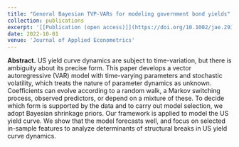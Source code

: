 ```yaml
---
title: "General Bayesian TVP-VARs for modeling government bond yields"
collection: publications
excerpt: '[[Publication (open access)]](https://doi.org/10.1002/jae.2936), [[Final arXiv version]](https://arxiv.org/pdf/2102.13393.pdf)'
date: 2022-10-01
venue: 'Journal of Applied Econometrics'
---
```

**Abstract.** US yield curve dynamics are subject to time-variation, but there is ambiguity about its precise form. This paper develops a vector autoregressive (VAR) model with time-varying parameters and stochastic volatility, which treats the nature of parameter dynamics as unknown. Coefficients can evolve according to a random walk, a Markov switching process, observed predictors, or depend on a mixture of these. To decide which form is supported by the data and to carry out model selection, we adopt Bayesian shrinkage priors. Our framework is applied to model the US yield curve. We show that the model forecasts well, and focus on selected in-sample features to analyze determinants of structural breaks in US yield curve dynamics.
